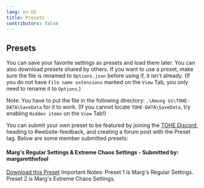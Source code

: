 ```yaml
---
lang: en-US
title: Presets
contributors: false
---
```


## Presets

You can save your favorite settings as presets and load them later. You can also download presets shared by others. If you want to use a preset, make sure the file is renamed to `Options.json` before using if, it isn't already. (If you do not have `File name extensions` marked on the `View` Tab, you only need to rename it to `Options`.)

Note: You have to put the file in the following directory: `.\Among Us\TOHE-DATA\SaveData` for it to work. (If you cannot locate `TOHE-DATA\SaveData`, try enabling `Hidden items` on the `View` Tab!)

You can submit your own preset to be featured by joining the [TOHE Discord](https://discord.gg/TOHE), heading to #website-feedback, and creating a forum post with the Preset tag.
Below are some member submitted presets:

#### Marg's Regular Settings & Extreme Chaos Settings - Submitted by: margaretthefool
<a href="/presets/MargsPreset.json" download>Download this Preset</a> Important Notes: Preset 1 is Marg's Regular Settings. Preset 2 is Marg's Extreme Chaos Settings.